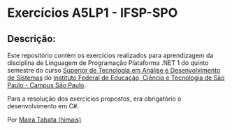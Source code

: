 # Exercícios A5LP1 - IFSP-SPO

Descrição:
------------------
Este repositório contém os exercícios realizados para aprendizagem da disciplina de Linguagem de Programação Plataforma .NET 1 do quinto semestre do curso [Superior de Tecnologia em Análise e Desenvolvimento de Sistemas](https://spo.ifsp.edu.br/tads) do [Instituto Federal de Educação, Ciência e Tecnologia de São Paulo - Campus São Paulo](https://spo.ifsp.edu.br/). 

Para a resolução dos exercícios propostos, era obrigatório o desenvolvimento em C#.

Por [Maíra Tabata (himais)](https://github.com/himais)
